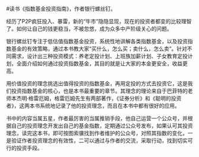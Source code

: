\#读书《指数基金投资指南》，作者银行螺丝钉。

经历了P2P疯狂投入、暴雷，新的“牛市”隐隐显现，现在的投资者都变的比较理智了。如何让自己的钱更稳当，不被忽悠，成为众多中产阶级关心的问题。

银行螺丝钉专注于低估值指数基金投资，系统性地讲解各类指数基金，以及投资指数基金的有效策略，通过本书教大家“买什么，怎么买；卖什么，怎么卖”。针对不同需求，设计出三种投资模式：养老定投计划、上班族加薪计划、子女教育定投计划，全面介绍如何通过投资指数基金，其目的就是让大家的本金更安全，收益更高。

用价值投资的理念挑选出值得投资的指数基金，再用定投的方式去投资它，这是我们投资指数基金的核心，也是本书最重要的章节。其理念的理论来自于巴菲特的老师本杰明·格雷厄姆，格雷厄姆先生有两部著作，《证券分析》和《聪明的投资者》，这两本书系统地记录了他的投资理念，而且在本书中都有很好的应用。

书中的内容当属五星，作者最厉害的当属推销手段，他自己运营一个公众号，并根据自己的投资理念开发出自己的基金指数，定期通过公众号发布，如果认可其投资理念，读完这本书，即可按图索骥找到作者维护的公众号，对照其指数的变化，一是验证作者投资理念的有效性，二可以通过与作者的交流，采取行动，找到切实可行的投资手段。
